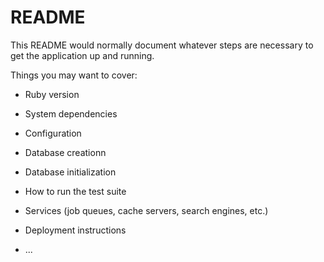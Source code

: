# README

This README would normally document whatever steps are necessary to get the
application up and running.

Things you may want to cover:

* Ruby version

* System dependencies

* Configuration

* Database creationn

* Database initialization

* How to run the test suite

* Services (job queues, cache servers, search engines, etc.)

* Deployment instructions

* ...
